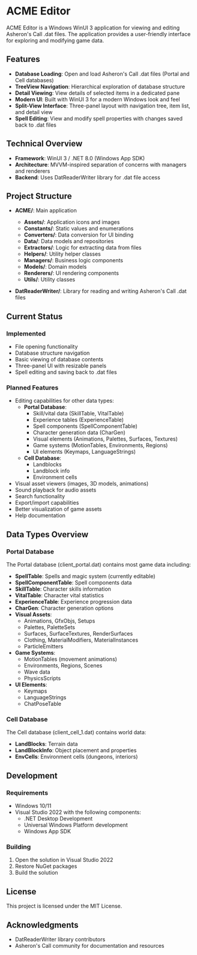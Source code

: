 # ACME Editor

ACME Editor is a Windows WinUI 3 application for viewing and editing Asheron's Call .dat files. The application provides a user-friendly interface for exploring and modifying game data.

## Features

- **Database Loading**: Open and load Asheron's Call .dat files (Portal and Cell databases)
- **TreeView Navigation**: Hierarchical exploration of database structure
- **Detail Viewing**: View details of selected items in a dedicated pane
- **Modern UI**: Built with WinUI 3 for a modern Windows look and feel
- **Split-View Interface**: Three-panel layout with navigation tree, item list, and detail view
- **Spell Editing**: View and modify spell properties with changes saved back to .dat files

## Technical Overview

- **Framework**: WinUI 3 / .NET 8.0 (Windows App SDK)
- **Architecture**: MVVM-inspired separation of concerns with managers and renderers
- **Backend**: Uses DatReaderWriter library for .dat file access

## Project Structure

- **ACME/**: Main application 
  - **Assets/**: Application icons and images
  - **Constants/**: Static values and enumerations
  - **Converters/**: Data conversion for UI binding
  - **Data/**: Data models and repositories
  - **Extractors/**: Logic for extracting data from files
  - **Helpers/**: Utility helper classes
  - **Managers/**: Business logic components
  - **Models/**: Domain models
  - **Renderers/**: UI rendering components
  - **Utils/**: Utility classes

- **DatReaderWriter/**: Library for reading and writing Asheron's Call .dat files

## Current Status

### Implemented
- File opening functionality
- Database structure navigation
- Basic viewing of database contents
- Three-panel UI with resizable panels
- Spell editing and saving back to .dat files

### Planned Features
- Editing capabilities for other data types:
  - **Portal Database**:
    - Skill/vital data (SkillTable, VitalTable)
    - Experience tables (ExperienceTable)
    - Spell components (SpellComponentTable)
    - Character generation data (CharGen)
    - Visual elements (Animations, Palettes, Surfaces, Textures)
    - Game systems (MotionTables, Environments, Regions)
    - UI elements (Keymaps, LanguageStrings)
  - **Cell Database**:
    - Landblocks
    - Landblock info
    - Environment cells
- Visual asset viewers (images, 3D models, animations)
- Sound playback for audio assets
- Search functionality
- Export/import capabilities
- Better visualization of game assets
- Help documentation

## Data Types Overview

### Portal Database
The Portal database (client_portal.dat) contains most game data including:

- **SpellTable**: Spells and magic system (currently editable)
- **SpellComponentTable**: Spell components data
- **SkillTable**: Character skills information
- **VitalTable**: Character vital statistics
- **ExperienceTable**: Experience progression data
- **CharGen**: Character generation options
- **Visual Assets**:
  - Animations, GfxObjs, Setups
  - Palettes, PaletteSets
  - Surfaces, SurfaceTextures, RenderSurfaces
  - Clothing, MaterialModifiers, MaterialInstances
  - ParticleEmitters
- **Game Systems**:
  - MotionTables (movement animations)
  - Environments, Regions, Scenes
  - Wave data
  - PhysicsScripts
- **UI Elements**:
  - Keymaps
  - LanguageStrings
  - ChatPoseTable

### Cell Database
The Cell database (client_cell_1.dat) contains world data:

- **LandBlocks**: Terrain data
- **LandBlockInfo**: Object placement and properties
- **EnvCells**: Environment cells (dungeons, interiors)

## Development

### Requirements
- Windows 10/11
- Visual Studio 2022 with the following components:
  - .NET Desktop Development
  - Universal Windows Platform development
  - Windows App SDK

### Building
1. Open the solution in Visual Studio 2022
2. Restore NuGet packages
3. Build the solution

## License

This project is licensed under the MIT License.

## Acknowledgments

- DatReaderWriter library contributors
- Asheron's Call community for documentation and resources 